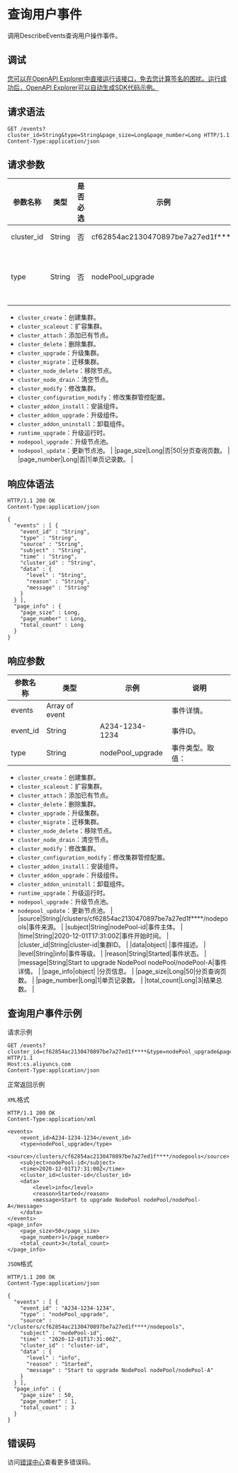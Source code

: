 # 查询用户事件

调用DescribeEvents查询用户操作事件。

## 调试

[您可以在OpenAPI Explorer中直接运行该接口，免去您计算签名的困扰。运行成功后，OpenAPI Explorer可以自动生成SDK代码示例。](https://api.aliyun.com/#product=CS&api=DescribeEvents&type=ROA&version=2015-12-15)

## 请求语法

```
GET /events?cluster_id=String&type=String&page_size=Long&page_number=Long HTTP/1.1
Content-Type:application/json
```

## 请求参数

|参数名称|类型|是否必选|示例|说明|
|----|--|----|--|--|
|cluster\_id|String|否|cf62854ac2130470897be7a27ed1f\*\*\*\*|集群ID。 |
|type|String|否|nodePool\_upgrade|事件类型。取值：

 -   `cluster_create`：创建集群。
-   `cluster_scaleout`：扩容集群。
-   `cluster_attach`：添加已有节点。
-   `cluster_delete`：删除集群。
-   `cluster_upgrade`：升级集群。
-   `cluster_migrate`：迁移集群。
-   `cluster_node_delete`：移除节点。
-   `cluster_node_drain`：清空节点。
-   `cluster_modify`：修改集群。
-   `cluster_configuration_modify`：修改集群管控配置。
-   `cluster_addon_install`：安装组件。
-   `cluster_addon_upgrade`：升级组件。
-   `cluster_addon_uninstall`：卸载组件。
-   `runtime_upgrade`：升级运行时。
-   `nodepool_upgrade`：升级节点池。
-   `nodepool_update`：更新节点池。 |
|page\_size|Long|否|50|分页查询页数。 |
|page\_number|Long|否|1|单页记录数。 |

## 响应体语法

```
HTTP/1.1 200 OK
Content-Type:application/json

{
  "events" : [ {
    "event_id" : "String",
    "type" : "String",
    "source" : "String",
    "subject" : "String",
    "time" : "String",
    "cluster_id" : "String",
    "data" : {
      "level" : "String",
      "reason" : "String",
      "message" : "String"
    }
  } ],
  "page_info" : {
    "page_size" : Long,
    "page_number" : Long,
    "total_count" : Long
  }
}
```

## 响应参数

|参数名称|类型|示例|说明|
|----|--|--|--|
|events|Array of event| |事件详情。 |
|event\_id|String|A234-1234-1234|事件ID。 |
|type|String|nodePool\_upgrade|事件类型。取值：

 -   `cluster_create`：创建集群。
-   `cluster_scaleout`：扩容集群。
-   `cluster_attach`：添加已有节点。
-   `cluster_delete`：删除集群。
-   `cluster_upgrade`：升级集群。
-   `cluster_migrate`：迁移集群。
-   `cluster_node_delete`：移除节点。
-   `cluster_node_drain`：清空节点。
-   `cluster_modify`：修改集群。
-   `cluster_configuration_modify`：修改集群管控配置。
-   `cluster_addon_install`：安装组件。
-   `cluster_addon_upgrade`：升级组件。
-   `cluster_addon_uninstall`：卸载组件。
-   `runtime_upgrade`：升级运行时。
-   `nodepool_upgrade`：升级节点池。
-   `nodepool_update`：更新节点池。 |
|source|String|/clusters/cf62854ac2130470897be7a27ed1f\*\*\*\*/nodepools|事件来源。 |
|subject|String|nodePool-id|事件主体。 |
|time|String|2020-12-01T17:31:00Z|事件开始时间。 |
|cluster\_id|String|cluster-id|集群ID。 |
|data|object| |事件描述。 |
|level|String|info|事件等级。 |
|reason|String|Started|事件状态。 |
|message|String|Start to upgrade NodePool nodePool/nodePool-A|事件详情。 |
|page\_info|object| |分页信息。 |
|page\_size|Long|50|分页查询页数。 |
|page\_number|Long|1|单页记录数。 |
|total\_count|Long|3|结果总数。 |

## 查询用户事件示例

请求示例

```
GET /events?cluster_id=cf62854ac2130470897be7a27ed1f****&type=nodePool_upgrade&page_size=50&page_number=1 HTTP/1.1 
Host:cs.aliyuncs.com 
Content-Type:application/json
```

正常返回示例

`XML`格式

```
HTTP/1.1 200 OK
Content-Type:application/xml

<events>
    <event_id>A234-1234-1234</event_id>
    <type>nodePool_upgrade</type>
    <source>/clusters/cf62854ac2130470897be7a27ed1f****/nodepools</source>
    <subject>nodePool-id</subject>
    <time>2020-12-01T17:31:00Z</time>
    <cluster_id>cluster-id</cluster_id>
    <data>
        <level>info</level>
        <reason>Started</reason>
        <message>Start to upgrade NodePool nodePool/nodePool-A</message>
    </data>
</events>
<page_info>
    <page_size>50</page_size>
    <page_number>1</page_number>
    <total_count>3</total_count>
</page_info>
```

`JSON`格式

```
HTTP/1.1 200 OK
Content-Type:application/json

{
  "events" : [ {
    "event_id" : "A234-1234-1234",
    "type" : "nodePool_upgrade",
    "source" : "/clusters/cf62854ac2130470897be7a27ed1f****/nodepools",
    "subject" : "nodePool-id",
    "time" : "2020-12-01T17:31:00Z",
    "cluster_id" : "cluster-id",
    "data" : {
      "level" : "info",
      "reason" : "Started",
      "message" : "Start to upgrade NodePool nodePool/nodePool-A"
    }
  } ],
  "page_info" : {
    "page_size" : 50,
    "page_number" : 1,
    "total_count" : 3
  }
}
```

## 错误码

访问[错误中心](https://error-center.alibabacloud.com/status/product/CS)查看更多错误码。

